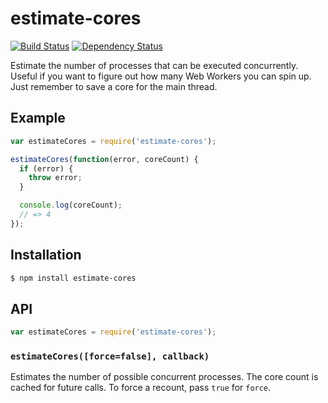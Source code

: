 # estimate-cores

[![Build Status](https://img.shields.io/travis/KenanY/estimate-cores.svg)](https://travis-ci.org/KenanY/estimate-cores)
[![Dependency Status](https://img.shields.io/gemnasium/KenanY/estimate-cores.svg)](https://gemnasium.com/KenanY/estimate-cores)

Estimate the number of processes that can be executed concurrently. Useful if
you want to figure out how many Web Workers you can spin up. Just remember to
save a core for the main thread.

## Example

``` javascript
var estimateCores = require('estimate-cores');

estimateCores(function(error, coreCount) {
  if (error) {
    throw error;
  }

  console.log(coreCount);
  // => 4
});
```

## Installation

``` bash
$ npm install estimate-cores
```

## API

``` javascript
var estimateCores = require('estimate-cores');
```

### `estimateCores([force=false], callback)`

Estimates the number of possible concurrent processes. The core count is cached
for future calls. To force a recount, pass `true` for `force`.